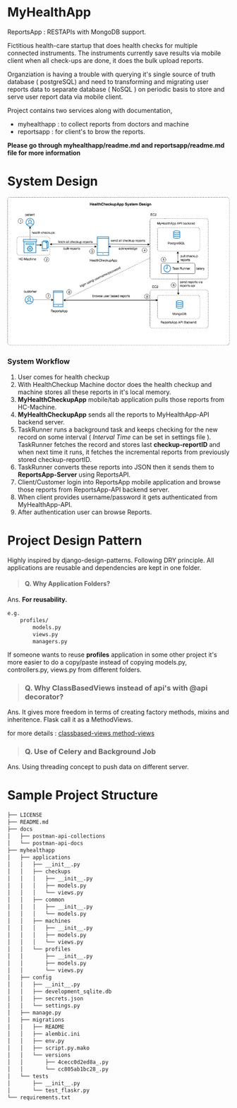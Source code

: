 # MyHealthApp

ReportsApp : RESTAPIs with MongoDB support.

Fictitious health-care startup that does health checks for multiple connected instruments. The instruments currently save results via mobile client when all check-ups are done, it does the bulk upload reports.

Organziation is having a trouble with querying it's single source of truth database ( postgreSQL) and need to transforming and migrating user reports data to separate database ( NoSQL ) on periodic basis to store and serve user report data via mobile client.

Project contains two services along with documentation,
- myhealthapp : to collect reports from doctors and machine
- reportsapp : for client's to brow the reports.

**Please go through myhealthapp/readme.md and reportsapp/readme.md file for more information**

# System Design

![alt system-design](https://raw.githubusercontent.com/codetarsier/MyHealthApp/master/docs/healthcheckup-system-design.jpg?raw=true)

### System Workflow
1. User comes for health checkup
2. With HealthCheckup Machine doctor does the health checkup and machine stores all these reports in it's local memory.
3. **MyHealthCheckupApp** mobile/tab application pulls those reports from HC-Machine.
4. **MyHealthCheckupApp** sends all the reports to MyHealthApp-API backend server.
5. TaskRunner runs a background task and keeps checking for the new record on some interval ( *Interval Time* can be set in settings file ). TaskRunner fetches the record and stores last **checkup-reportID** and when next time it runs, it fetches the incremental reports from previously stored checkup-reportID.
6. TaskRunner converts these reports into JSON then it sends them to **ReportsApp-Server** using ReportsAPI. 
7. Client/Customer login into ReportsApp mobile application and browse those reports from ReportsApp-API backend server.
8. When client provides username/password it gets authenticated from MyHealthApp-API.
9. After authentication user can browse Reports.

# Project Design Pattern

Highly inspired by django-design-patterns.
Following DRY principle. All applications are reusable and dependencies are kept in one folder. 

> #### Q. Why Application Folders?

Ans. **For reusability.**

```
e.g.
    profiles/
        models.py
        views.py
        managers.py     
```
If someone wants to reuse **profiles** application in some other project it's more easier to do a copy/paste instead of copying models.py, controllers.py, views.py from different folders.

> ### Q. Why ClassBasedViews instead of api's with @api decorator?

Ans. It gives more freedom in terms of creating factory methods, mixins and inheritence. Flask call it as a MethodViews.

for more details : [classbased-views method-views](http://flask.pocoo.org/docs/0.12/views/#method-views-for-apis)

> ### Q. Use of Celery and Background Job
Ans. Using threading concept to push data on different server.

# Sample Project Structure

```
├── LICENSE
├── README.md
├── docs
│   ├── postman-api-collections
│   └── postman-api-docs
├── myhealthapp
│   ├── applications
│   │   ├── __init__.py
│   │   ├── checkups
│   │   │   ├── __init__.py
│   │   │   ├── models.py
│   │   │   └── views.py
│   │   ├── common
│   │   │   ├── __init__.py
│   │   │   └── models.py
│   │   ├── machines
│   │   │   ├── __init__.py
│   │   │   ├── models.py
│   │   │   └── views.py
│   │   └── profiles
│   │       ├── __init__.py
│   │       ├── models.py
│   │       └── views.py
│   ├── config
│   │   ├── __init__.py
│   │   ├── development_sqlite.db
│   │   ├── secrets.json
│   │   └── settings.py
│   ├── manage.py
│   ├── migrations
│   │   ├── README
│   │   ├── alembic.ini
│   │   ├── env.py
│   │   ├── script.py.mako
│   │   └── versions
│   │       ├── 4cecc0d2ed8a_.py
│   │       └── cc805ab1bc28_.py
│   └── tests
│       ├── __init__.py
│       └── test_flaskr.py
└── requirements.txt
```
